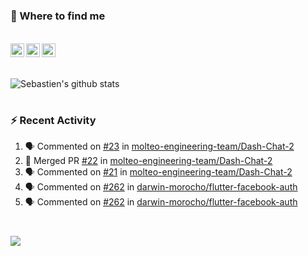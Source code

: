 
<h1></h1>

### :speech_balloon: Where to find me

</br>
<a href="https://twitter.com/seb_bouttier">
  <img align="left" width="22px" src="https://cdn.jsdelivr.net/npm/simple-icons@v3/icons/twitter.svg" />
</a>
<a href="https://www.linkedin.com/in/sebastien-bouttier">
  <img align="left" width="22px" src="https://cdn.jsdelivr.net/npm/simple-icons@v3/icons/linkedin.svg" />
</a>
<a href="https://sebastien-bouttier.medium.com/">
  <img align="left" width="22px" src="https://cdn.jsdelivr.net/npm/simple-icons@v3/icons/medium.svg" />
</a>
</br>

<h1></h1>

![Sebastien's github stats](https://github-readme-stats.vercel.app/api?username=sebastienBtr&show_icons=true&title_color=24292e&icon_color=40c463&text_color=24292e&bg_color=fff&count_private=true)

<h1></h1>

### :zap: Recent Activity

<!--START_SECTION:activity-->
1. 🗣 Commented on [#23](https://github.com/molteo-engineering-team/Dash-Chat-2/issues/23) in [molteo-engineering-team/Dash-Chat-2](https://github.com/molteo-engineering-team/Dash-Chat-2)
2. 🎉 Merged PR [#22](https://github.com/molteo-engineering-team/Dash-Chat-2/pull/22) in [molteo-engineering-team/Dash-Chat-2](https://github.com/molteo-engineering-team/Dash-Chat-2)
3. 🗣 Commented on [#21](https://github.com/molteo-engineering-team/Dash-Chat-2/issues/21) in [molteo-engineering-team/Dash-Chat-2](https://github.com/molteo-engineering-team/Dash-Chat-2)
4. 🗣 Commented on [#262](https://github.com/darwin-morocho/flutter-facebook-auth/issues/262) in [darwin-morocho/flutter-facebook-auth](https://github.com/darwin-morocho/flutter-facebook-auth)
5. 🗣 Commented on [#262](https://github.com/darwin-morocho/flutter-facebook-auth/issues/262) in [darwin-morocho/flutter-facebook-auth](https://github.com/darwin-morocho/flutter-facebook-auth)
<!--END_SECTION:activity-->

<h1></h1>

![](https://komarev.com/ghpvc/?username=sebastienBtr)
